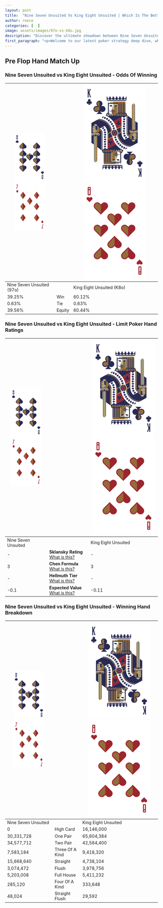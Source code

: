 ```yaml
---
layout: post
title:  "Nine Seven Unsuited Vs King Eight Unsuited | Which Is The Better Hand In Poker? A Complete Guide"
author: reece
categories: [  ]
image: assets/images/97o-vs-k8o.jpg
description: "Discover the ultimate showdown between Nine Seven Unsuited and King Eight Unsuited in poker! Uncover the odds, strategies, and scenarios where one hand triumphs over the other. Get ready to up your poker game with this thrilling analysis."
first_paragraph: "<p>Welcome to our latest poker strategy deep dive, where we're pitting two distinct hands against each other in a high-stakes showdown: Nine Seven Unsuited vs King Eight Unsuited.</p><p>In the dynamic world of poker, every decision counts, and knowing which hand holds the upper hand is key to your success at the table.</p><p>In this article, we'll dissect these two hands, explore the scenarios where one dominates the other, and equip you with the knowledge to make strategic choices that can tip the odds in your favor.</p><p>Get ready to unravel the intriguing dynamics of these poker hands and elevate your game to new heights.</p>"
---
```




[comment]: # (sp0)

## Pre Flop Hand Match Up

<div class="table hand-ratings" markdown="1"> 



### Nine Seven Unsuited vs King Eight Unsuited - Odds Of Winning


    
| ![image info](assets/images/hand1/9.png) ![image info](assets/images/hand1/7o.png) |  | ![image info](assets/images/hand2/K.png) ![image info](assets/images/hand2/8o.png) |
| -------- | -------- | -------- |
| Nine Seven Unsuited (97o) |  | King Eight Unsuited (K8o) |
| 39.25% | Win | 60.12% |
| 0.63% | Tie | 0.63% |
| 39.56% | Equity | 60.44% |




[comment]: # (sp1)



### Nine Seven Unsuited vs King Eight Unsuited - Limit Poker Hand Ratings


    
| ![image info](assets/images/hand1/9.png) ![image info](assets/images/hand1/7o.png) |  | ![image info](assets/images/hand2/K.png) ![image info](assets/images/hand2/8o.png) |
| -------- | -------- | -------- |
| Nine Seven Unsuited |  | King Eight Unsuited |
| - | **Sklansky Rating** [What is this?](/sklansky-rating-explained) | - |
| 3 | **Chen Formula** [What is this?](/chen-formula-explained) | 3 |
| - | **Hellmuth Tier** [What is this?](/Hellmuth-tier-explained) | - |
| -0.1 | **Expected Value** [What is this?](/expected-value-explained) | -0.11 |




[comment]: # (sp2)



### Nine Seven Unsuited vs King Eight Unsuited - Winning Hand Breakdown


    
| ![image info](assets/images/hand1/9.png) ![image info](assets/images/hand1/7o.png) |  | ![image info](assets/images/hand2/K.png) ![image info](assets/images/hand2/8o.png) |
| -------- | -------- | -------- |
| Nine Seven Unsuited |  | King Eight Unsuited |
| 0 | High Card | 16,146,000 |
| 30,331,728 | One Pair | 65,604,384 |
| 34,577,712 | Two Pair | 42,584,400 |
| 7,583,184 | Three Of A Kind | 9,418,320 |
| 15,668,640 | Straight | 4,738,104 |
| 3,074,472 | Flush | 3,978,756 |
| 5,203,008 | Full House | 5,411,232 |
| 285,120 | Four Of A Kind | 333,648 |
| 48,024 | Straight Flush | 29,592 |




[comment]: # (sp3)



</div>

[comment]: # (sp4)



[comment]: # (sp5)

